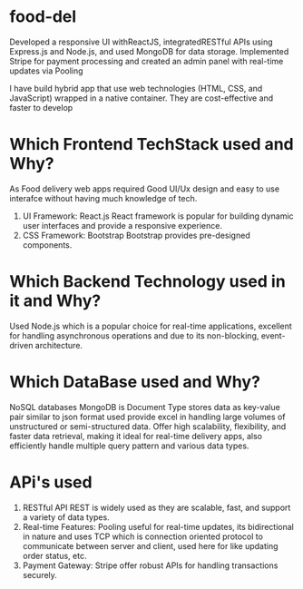 # food-del

Developed a responsive UI withReactJS, integratedRESTful APIs using Express.js and Node.js, and used MongoDB for data storage. Implemented Stripe for payment processing and created an admin panel with real-time updates via Pooling

I have build hybrid app that use web technologies (HTML, CSS, and JavaScript) wrapped in a native container. They are cost-effective and faster to develop

# Which Frontend TechStack used and Why?
As Food delivery web apps required Good UI/Ux design and easy to use interafce without having much knowledge of tech.
1) UI Framework: React.js
React framework is popular for building dynamic user interfaces and provide a responsive experience.
2) CSS Framework: Bootstrap
Bootstrap provides pre-designed components.

# Which Backend Technology used in it and Why?
Used Node.js which is a popular choice for real-time applications, excellent for handling asynchronous operations and due to its non-blocking, event-driven architecture.

# Which DataBase used and Why?
NoSQL databases MongoDB is Document Type stores data as key-value pair similar to json format used provide excel in handling large volumes of unstructured or semi-structured data. Offer high scalability, flexibility, and faster data retrieval, making it ideal for real-time delivery apps, also efficiently handle multiple query pattern and various data types.

# APi's used 
1) RESTful API
 REST is widely used as they are scalable, fast, and support a variety of data types.
2) Real-time Features:
 Pooling useful for real-time updates, its bidirectional in nature and uses TCP which is connection oriented protocol to communicate between server and client, used here for like updating order status, etc.
3) Payment Gateway:
 Stripe offer robust APIs for handling transactions securely.
